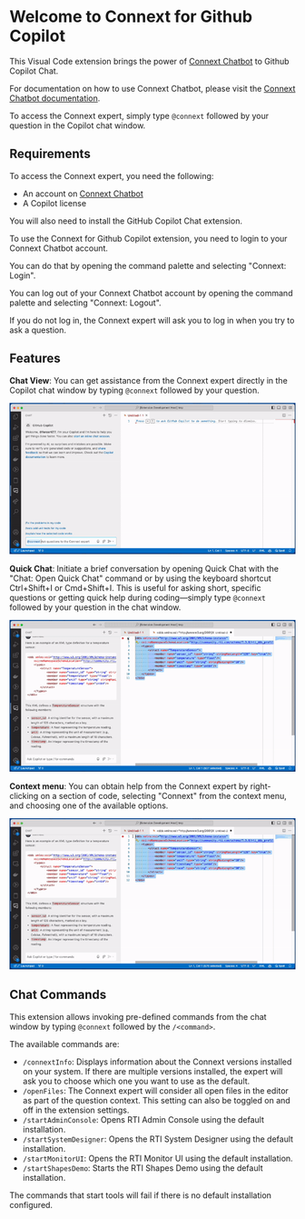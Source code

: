 # Welcome to Connext for Github Copilot

This Visual Code extension brings the power of 
[Connext Chatbot](https://chatbot.rti.com/) to Github Copilot Chat.

For documentation on how to use Connext Chatbot, please visit the
[Connext Chatbot documentation](https://chatbot.rti.com/static/doc/html/getting_started.html).

To access the Connext expert, simply type `@connext` followed by your 
question in the Copilot chat window.

## Requirements

To access the Connext expert, you need the following:

* An account on [Connext Chatbot](https://chatbot.rti.com/)
* A Copilot license

You will also need to install the GitHub Copilot Chat extension.

To use the Connext for Github Copilot extension, you need to login to your 
Connext Chatbot account.

You can do that by opening the command palette and selecting "Connext: Login".

You can log out of your Connext Chatbot account by opening the command palette 
and selecting "Connext: Logout".

If you do not log in, the Connext expert will ask you to log in when you try to 
ask a question.

## Features

**Chat View**: You can get assistance from the Connext expert directly in the 
Copilot chat window by typing `@connext` followed by your question.

![Chat view](images/chat_view.gif)

**Quick Chat**: Initiate a brief conversation by opening Quick Chat with the 
"Chat: Open Quick Chat" command or by using the keyboard shortcut Ctrl+Shift+I 
or Cmd+Shift+I. This is useful for asking short, specific questions or getting 
quick help during coding—simply type `@connext` followed by your question in 
the chat window.

![Quick chat](images/quick_chat.gif)

**Context menu**: You can obtain help from the Connext expert by right-clicking 
on a section of code, selecting "Connext" from the context menu, and choosing 
one of the available options.

![Quick chat](images/context_menu.gif)

## Chat Commands

This extension allows invoking pre-defined commands from the chat window by 
typing `@connext` followed by the `/<command>`.

The available commands are:

* `/connextInfo`: Displays information about the Connext versions installed
    on your system. If there are multiple versions installed, the expert will
    ask you to choose which one you want to use as the default.
* `/openFiles`: The Connext expert will consider all open files in the editor
    as part of the question context. This setting can also be toggled on and off
    in the extension settings.
* `/startAdminConsole`: Opens RTI Admin Console using the default installation.
* `/startSystemDesigner`: Opens the RTI System Designer using the default
    installation.
* `/startMonitorUI`: Opens the RTI Monitor UI using the default installation.
* `/startShapesDemo`: Starts the RTI Shapes Demo using the default installation.

The commands that start tools will fail if there is no default installation
configured.

